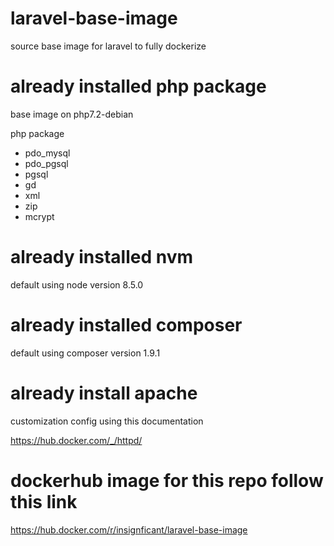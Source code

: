 # laravel-base-image 
source base image for laravel to fully dockerize

# already installed php package 
base image on php7.2-debian

php package 
- pdo_mysql
- pdo_pgsql
- pgsql
- gd
- xml
- zip
- mcrypt

# already installed nvm 

default using node version 8.5.0

# already installed composer 

default using composer version 1.9.1

# already install apache 

customization config using this documentation

https://hub.docker.com/_/httpd/

# dockerhub image for this repo follow this link

https://hub.docker.com/r/insignficant/laravel-base-image